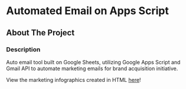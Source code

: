 # Automated Email on Apps Script

## About The Project

### Description
Auto email tool built on Google Sheets, utilizing Google Apps Script and Gmail API to automate marketing emails for brand acquisition initiative.

View the marketing infographics created in HTML [here](https://mattlim96.github.io/brand-acquisition-auto-email)!
